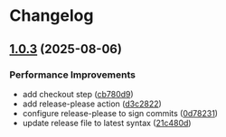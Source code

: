 # Changelog

## [1.0.3](https://github.com/AnticliMaxtic/terraform-provider-hex/compare/v1.0.2...v1.0.3) (2025-08-06)


### Performance Improvements

* add checkout step ([cb780d9](https://github.com/AnticliMaxtic/terraform-provider-hex/commit/cb780d9b581302b06b5d144244b8891ceca66819))
* add release-please action ([d3c2822](https://github.com/AnticliMaxtic/terraform-provider-hex/commit/d3c2822d560af8212e9badfdea99f25560947dbb))
* configure release-please to sign commits ([0d78231](https://github.com/AnticliMaxtic/terraform-provider-hex/commit/0d782312999a225ad3d3ff9b9b296d9678812cc6))
* update release file to latest syntax ([21c480d](https://github.com/AnticliMaxtic/terraform-provider-hex/commit/21c480d254926b7f8826f397a9bd6ec05c679dd7))
